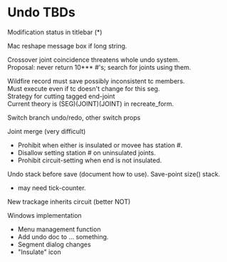 # Undo TBDs

Modification status in titlebar (*)  
 
Mac reshape message box if long string.

Crossover joint coincidence threatens whole undo system.  
Proposal: never return 10*** #'s; search for joints using them.
 
Wildfire record must save possibly inconsistent tc members.  
Must execute even if tc doesn't change for this seg.  
Strategy for cutting tagged end-joint  
  Current theory is (SEG)(JOINT)(JOINT) in recreate_form.

Switch branch undo/redo, other switch props  

Joint merge (very difficult)  
- Prohibit when either is insulated or movee has station #.  
- Disallow setting station # on uninsulated joints.
- Prohibit circuit-setting when end is not insulated.  

Undo stack before save (document how to use).  Save-point size() stack.
- may need tick-counter.

New trackage inherits circuit (better NOT)

Windows implementation  
- Menu management function 
- Add undo doc to ... something.
- Segment dialog changes
- "Insulate" icon
